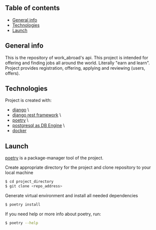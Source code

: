## Table of contents
* [General info](#general-info)
* [Technologies](#technologies)
* [Launch](#launch)

## General info
This is the repository of work_abroad's api. This project is intended for offering and finding jobs all around the world.
Literally "earn and learn".
Project provides registration, offering, applying and reviewing (users, offers).


## Technologies
Project is created with:
* [django](https://www.djangoproject.com) \
* [django rest framework](https://www.django-rest-framework.org) \
* [poetry](https://python-poetry.org) \
* [postgresql as DB Engine](https://www.postgresql.org) \
* [docker](https://www.docker.com)

## Launch
[poetry](https://python-poetry.org) is a package-manager tool of the project.


Create appropriate directory for the project and clone repository to your local machine

```bash
$ cd project_directory
$ git clone <repo_address>
```


Generate virtual environment and install all needed dependencies

```bash
$ poetry install
```


If you need help or more info about poetry, run:

```bash
$ poetry --help
```